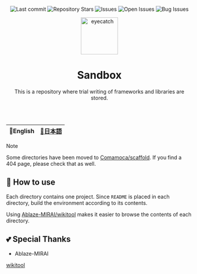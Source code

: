 <div align="center">

![Last commit](https://img.shields.io/github/last-commit/Comamoca/baserepo?style=flat-square)
![Repository Stars](https://img.shields.io/github/stars/Comamoca/baserepo?style=flat-square)
![Issues](https://img.shields.io/github/issues/Comamoca/baserepo?style=flat-square)
![Open Issues](https://img.shields.io/github/issues-raw/Comamoca/baserepo?style=flat-square)
![Bug Issues](https://img.shields.io/github/issues/Comamoca/baserepo/bug?style=flat-square)

<img src="https://emoji2svg.deno.dev/api/🐚" alt="eyecatch" height="100">

# Sandbox

This is a repository where trial writing of frameworks and libraries are
stored.

<br>
<br>

</div>

<table>
  <thead>
    <tr>
      <th style="text-align:center">🍔English</th>
      <th style="text-align:center"><a href="README.ja.md">🍡日本語</a></th>
    </tr>
  </thead>
</table>

<div align="center">

</div>

> [!NOTE]
> Some directories have been moved to [Comamoca/scaffold](https://github.com/Comamoca/scaffold).
> If you find a 404 page, please check that as well.

## 🚀 How to use

Each directory contains one project. Since `README` is placed in each directory,
build the environment according to its contents.

Using [Ablaze-MIRAI/wikitool](https://github.com/Ablaze-MIRAI/wikitool) makes it
easier to browse the contents of each directory.

## 💕 Special Thanks

- Ablaze-MIRAI

[wikitool](https://github.com/Ablaze-MIRAI/wikitool)
